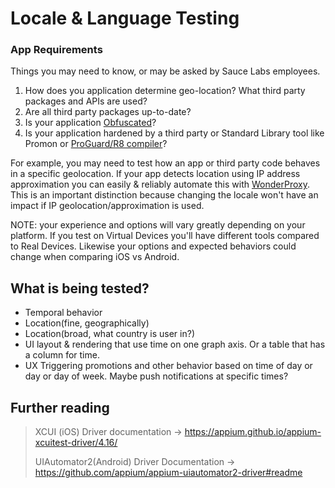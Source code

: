# Locale & Language Testing
### App Requirements
Things you may need to know, or may be asked by Sauce Labs employees.
1. How does you application determine geo-location? What third party packages and APIs are used?
2. Are all third party packages up-to-date?
3. Is your application [Obfuscated](https://promon.co/security-news/code-obfuscation/)? 
4. Is your application hardened by a third party or Standard Library tool like Promon or [ProGuard/R8 compiler](https://developer.android.com/build/shrink-code#:~:text=Instead%2C%20the%20plugin%20works%20with%20the%20R8%20compiler%20to%20handle%20the%20following%20compile%2Dtime%20tasks%3A)?

For example, you may need to test how an app or third party code behaves in a specific geolocation. If your app detects location using IP address approximation you can easily & reliably automate this with [WonderProxy](https://docs.saucelabs.com/basics/integrations/wonderproxy/#overview). This is an important distinction because changing the locale won't have an impact if IP geolocation/approximation is used. 

NOTE: your experience and options will vary greatly depending on your platform. If you test on Virtual Devices you'll have different tools compared to Real Devices. Likewise your options and expected behaviors could change when comparing iOS vs Android. 

## What is being tested?
- Temporal behavior
- Location(fine, geographically)
- Location(broad, what country is user in?)
- UI layout & rendering that use time on one graph axis. Or a table that has a column for time.
- UX Triggering promotions and other behavior based on time of day or day or day of week. Maybe push notifications at specific times? 


## Further reading 
>XCUI (iOS) Driver documentation -> <https://appium.github.io/appium-xcuitest-driver/4.16/>
>
>UIAutomator2(Android) Driver Documentation -> <https://github.com/appium/appium-uiautomator2-driver#readme>